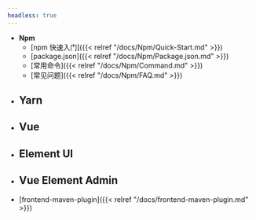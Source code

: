 ```yaml
---
headless: true
---
```


- **Npm**
  - [npm 快速入门]({{< relref "/docs/Npm/Quick-Start.md" >}})
  - [package.json]({{< relref "/docs/Npm/Package.json.md" >}})
  - [常用命令]({{< relref "/docs/Npm/Command.md" >}})
  - [常见问题]({{< relref "/docs/Npm/FAQ.md" >}})
- **Yarn**
  - 
- **Vue**
  - 
- **Element UI**
  - 
- **Vue Element Admin**
  - 
- [frontend-maven-plugin]({{< relref "/docs/frontend-maven-plugin.md" >}})

